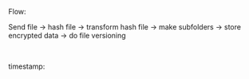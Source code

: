 Flow:

Send file ->
hash file ->
transform hash file ->
make subfolders ->
store encrypted data ->
do file versioning

<br />

timestamp:
